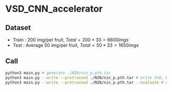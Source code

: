 # VSD_CNN_accelerator

## Dataset
* Train : 200 img/per fruit, $Total = 200 * 33 = 6600 imgs$
* Test : Average 50 img/per fruit, $Total = 50 * 33 = 1650 imgs$

## Call
```bash
python3 main.py # generate ./NIN/nin_p.pth.tar
python3 main.py --write --pretrained ./NIN/nin_p.pth.tar # write In8, Bias32, Out8
python3 main.py --write --pretrained ./NIN/nin_p.pth.tar --evaluate # writeW2, W8
```
